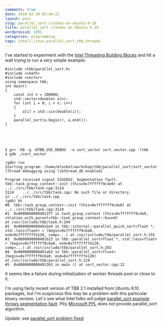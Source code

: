 ```yaml
---
comments: true
date: 2010-02-20 03:44:22
layout: post
slug: parallel_sort-crashes-on-ubuntu-9-10
title: parallel_sort crashes on Ubuntu 9.10
wordpressid: 1891
categories: programming
tags: intell,linux,parallel,sort,tbb,threads
---
```


I've started to experiment with the [Intel Threading Building Blocks](http://www.threadingbuildingblocks.org/) and hit a wall trying to run a very simple example:




    
    
    #include <tbb/parallel_sort.h>
    #include <cmath>
    #include <vector>
    using namespace tbb;
    int main()
    {
        const int n = 100000;
        std::vector<double> a(n);
        for (int i = 0; i < n; i++)
        {
            a[i] = std::sin(double(i));
        }
        parallel_sort(a.begin(), a.end());
    }




    
    $ g++ -O0 -g -DTBB_USE_DEBUG  -o sort_vector sort_vector.cpp -ltbb
    $ gdb ./sort_vector
    
    (gdb) run
    Starting program: /home/mloskot/workshop/tbb/parallel_sort/sort_vector
    [Thread debugging using libthread_db enabled]
    
    Program received signal SIGSEGV, Segmentation fault.
    tbb::task_group_context::init (this=0x7ffffff9c4e0) at ../../src/tbb/task.cpp:3124
    3124    ../../src/tbb/task.cpp: No such file or directory.
    in ../../src/tbb/task.cpp
    (gdb) bt
    #0  tbb::task_group_context::init (this=0x7ffffff9c4e0) at ../../src/tbb/task.cpp:3124
    #1  0x00000000004013ff in task_group_context (this=0x7ffffff9c4e0, relation_with_parent=tbb::task_group_context::bound)
    at /usr/include/tbb/task.h:284
    #2  0x0000000000401be4 in tbb::internal::parallel_quick_sort<float *, std::less<float> > (begin=0x7ffffff9c6a0,
    end=0x7fffffffe120, comp=...) at /usr/include/tbb/parallel_sort.h:155
    #3  0x0000000000401b23 in tbb::parallel_sort<float *, std::less<float> > (begin=0x7ffffff9c6a0, end=0x7fffffffe120,
    comp=...) at /usr/include/tbb/parallel_sort.h:203
    #4  0x0000000000401ab3 in tbb::parallel_sort<float> (begin=0x7ffffff9c6a0, end=0x7fffffffe120)
    at /usr/include/tbb/parallel_sort.h:219
    #5  0x0000000000401363 in main () at sort_vector.cpp:12





It seems like a failure during initialization of worker threads pool or close to it.




I'm using fairly recent version of TBB 2.1 installed from Ubuntu 9.10 packages, but I'm suspicious this may be a problem with this particular binary version. Let's see what Intel folks will judge [parallel_sort example throws segmentation fault](http://software.intel.com/en-us/forums/showthread.php?t=72130). Pity [Microsoft PPL](http://msdn.microsoft.com/en-us/library/dd492418(VS.100).aspx) does not provide parallel_sort algorithm.





Update: see [parallel_sort problem fixed](/?p=1899)
